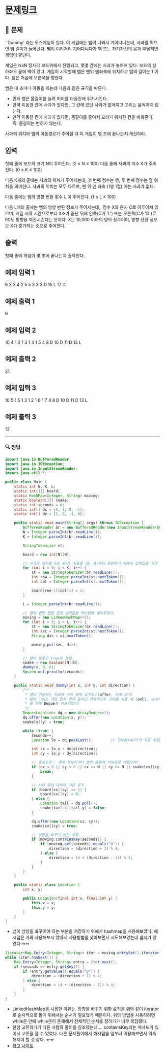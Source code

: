 # [문제링크](https://www.acmicpc.net/problem/3190)

## 📝 문제

 'Dummy' 라는 도스게임이 있다. 이 게임에는 뱀이 나와서 기어다니는데, 사과를 먹으면 뱀 길이가 늘어난다. 뱀이 이리저리 기어다니다가 벽 또는 자기자신의 몸과 부딪히면 게임이 끝난다.

게임은 NxN 정사각 보드위에서 진행되고, 몇몇 칸에는 사과가 놓여져 있다. 보드의 상하좌우 끝에 벽이 있다. 게임이 시작할때 뱀은 맨위 맨좌측에 위치하고 뱀의 길이는 1 이다. 뱀은 처음에 오른쪽을 향한다.

뱀은 매 초마다 이동을 하는데 다음과 같은 규칙을 따른다.

-   먼저 뱀은 몸길이를 늘려 머리를 다음칸에 위치시킨다.
-   만약 이동한 칸에 사과가 있다면, 그 칸에 있던 사과가 없어지고 꼬리는 움직이지 않는다.
-   만약 이동한 칸에 사과가 없다면, 몸길이를 줄여서 꼬리가 위치한 칸을 비워준다. 즉, 몸길이는 변하지 않는다.

사과의 위치와 뱀의 이동경로가 주어질 때 이 게임이 몇 초에 끝나는지 계산하라.

## 입력

첫째 줄에 보드의 크기 N이 주어진다. (2 ≤ N ≤ 100) 다음 줄에 사과의 개수 K가 주어진다. (0 ≤ K ≤ 100)

다음 K개의 줄에는 사과의 위치가 주어지는데, 첫 번째 정수는 행, 두 번째 정수는 열 위치를 의미한다. 사과의 위치는 모두 다르며, 맨 위 맨 좌측 (1행 1열) 에는 사과가 없다.

다음 줄에는 뱀의 방향 변환 횟수 L 이 주어진다. (1 ≤ L ≤ 100)

다음 L개의 줄에는 뱀의 방향 변환 정보가 주어지는데,  정수 X와 문자 C로 이루어져 있으며. 게임 시작 시간으로부터 X초가 끝난 뒤에 왼쪽(C가 'L') 또는 오른쪽(C가 'D')로 90도 방향을 회전시킨다는 뜻이다. X는 10,000 이하의 양의 정수이며, 방향 전환 정보는 X가 증가하는 순으로 주어진다.

## 출력

첫째 줄에 게임이 몇 초에 끝나는지 출력한다.

## 예제 입력 1 

6
3
3 4
2 5
5 3
3
3 D
15 L
17 D

## 예제 출력 1

9

## 예제 입력 2 

10
4
1 2
1 3
1 4
1 5
4
8 D
10 D
11 D
13 L

## 예제 출력 2 

21

## 예제 입력 3

10
5
1 5
1 3
1 2
1 6
1 7
4
8 D
10 D
11 D
13 L

## 예제 출력 3 

13

---

### 🔍 정답

```java
import java.io.BufferedReader;
import java.io.IOException;
import java.io.InputStreamReader;
import java.util.*;

public class Main {
    static int N, K, L;
    static int[][] board;
    static HashMap<Integer, String> moving;
    static boolean[][] snake;
    static int seconds = 0;
    static int[] dx = {0, 1, 0, -1};
    static int[] dy = {1, 0, -1, 0};

    public static void main(String[] args) throws IOException {
        BufferedReader br = new BufferedReader(new InputStreamReader(System.in));
        N = Integer.parseInt(br.readLine());
        K = Integer.parseInt(br.readLine());

        StringTokenizer st;

        board = new int[N][N];

        // 사과의 위치를 1로 표시! 좌표를 (0, 0)부터 표현하기 위해서 입력값을 각각 -1 해주었다.
        for (int i = 0; i < K; i++) {
            st = new StringTokenizer(br.readLine());
            int row = Integer.parseInt(st.nextToken());
            int col = Integer.parseInt(st.nextToken());

            board[row-1][col-1] = 1;
        }

        L = Integer.parseInt(br.readLine());

        // 뱀의 방향 변환 관련 입력값을 해시맵에 넣어주었다.
        moving = new LinkedHashMap<>();
        for (int i = 0; i < L; i++) {
            st = new StringTokenizer(br.readLine());
            int sec = Integer.parseInt(st.nextToken());
            String dir = st.nextToken();

            moving.put(sec, dir);
        }

        // 뱀의 몸통은 true로 표현
        snake = new boolean[N][N];
        dummy(0, 0, 0);
        System.out.println(seconds);
    }

    public static void dummy(int x, int y, int direction) {
        /**
         * 뱀이 이동하는 좌표에 따라 큐에 넣어주고(offer, 뒤에 넣기)
         * 뱀의 꼬리는 가장 먼저 큐에 들어간 좌표이므로 꼬리를 자를 때 (poll, 앞에서 빼기)
         * 를 위해 Deque를 이용하였다!
         */
        Deque<Location> dq = new ArrayDeque<>();
        dq.offer(new Location(x, y));
        snake[x][y] = true;

        while (true) {
            seconds++;
            Location lo = dq.peekLast();        // 뒷부분(머리)의 좌표 확인

            int cx = lo.x + dx[direction];
            int cy = lo.y + dy[direction];

            // 종료조건 : 벽에 부딪히거나 뱀의 몸통에 부딪히면 게임오버!
            if (cx < 0 || cy < 0 || cx >= N || cy >= N || snake[cx][cy]) {
                break;
            }

            // 사과 존재 여부에 따른 로직
            if (board[cx][cy] == 1) {
                board[cx][cy] = 0;
            } else {
                Location tail = dq.poll();
                snake[tail.x][tail.y] = false;
            }

            dq.offer(new Location(cx, cy));
            snake[cx][cy] = true;

            // 방향을 바꾸기 위한 로직
            if (moving.containsKey(seconds)) {
                if (moving.get(seconds).equals("D")) {
                    direction = (direction + 1) % 4;
                } else {
                    direction = (4 + (direction - 1)) % 4;
                }
            }
        }
    }

    public static class Location {
        int x, y;

        public Location(final int x, final int y) {
            this.x = x;
            this.y = y;
        }
    }
}
```
- 뱀이 방향을 바꾸어야 하는 부분을 저장하기 위해서 hashmap을 사용해보았다. 해시맵은 거의 사용해보지 않아서 사용방법을 찾아보면서 시도해보았는데 쉽지가 않았다 ㅠㅠ

```java
Iterator<Map.Entry<Integer, String>> iter = moving.entrySet().iterator();  
while (iter.hasNext()) {  
    Map.Entry<Integer, String> entry = iter.next();  
    if (seconds == entry.getKey()) {  
        if (entry.getValue().equals("D")) {  
            direction = (direction + 1) % 4;  
        } else {  
            direction = (4 + (direction - 1)) % 4;  
        }  
    }  
}
```
- LinkedHashMap을 사용한 이유는, 방향을 바꾸기 위한 로직을 위와 같이 iterator로 순차적으로 돌기 위해서는 순서가 필요했기 때문이다. 위의 방법을 사용하려면 while문 안에 while문이 존재해서 전체적인 순서를 정하기가 너무 복잡했다.
- 한참 고민하다가 다른 사람의 풀이를 참조했는데.... containsKey라는 메서드가 있어서 고민을 덜 수 있었다. 다른 문제풀이에서 해시맵을 일부러 이용해보면서 익숙해져야 할 것 같다. ㅠㅠ
- [참고 사이트](https://velog.io/@kimmjieun/%EB%B0%B1%EC%A4%80-3190%EB%B2%88-%EB%B1%80-Java-%EC%9E%90%EB%B0%94)